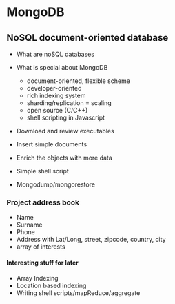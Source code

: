 # MongoDB
## NoSQL document-oriented database

* What are noSQL databases
* What is special about MongoDB
  * document-oriented, flexible scheme
  * developer-oriented
  * rich indexing system
  * sharding/replication = scaling
  * open source (C/C++)
  * shell scripting in Javascript

* Download and review executables
* Insert simple documents
* Enrich the objects with more data
* Simple shell script
* Mongodump/mongorestore


### Project address book

* Name
* Surname
* Phone
* Address with Lat/Long, street, zipcode, country, city
* array of interests


#### Interesting stuff for later
* Array Indexing
* Location based indexing
* Writing shell scripts/mapReduce/aggregate
